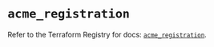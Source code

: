 # `acme_registration`

Refer to the Terraform Registry for docs: [`acme_registration`](https://registry.terraform.io/providers/vancluever/acme/2.36.0/docs/resources/registration).

